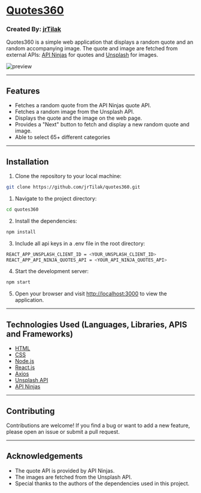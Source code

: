 # [**Quotes360**](https://quotes360.thapatilak.com.np/)
### Created By: [jrTilak](https://github.com/jrTilak)

Quotes360 is a simple web application that displays a random quote and an random accompanying image. The quote and image are fetched from external APIs: [API Ninjas](https://api-ninjas.com/) for quotes and [Unsplash](https://unsplash.com/developers) for images.

![preview](https://repository-images.githubusercontent.com/642256188/43c892bd-3d29-42c6-9800-111a535b29ce)

---
## Features
- Fetches a random quote from the API Ninjas quote API.
- Fetches a random image from the Unsplash API.
- Displays the quote and the image on the web page.
- Provides a "Next" button to fetch and display a new random quote and image.
- Able to select 65+ different categories
---

## Installation
1. Clone the repository to your local machine:
```bash
git clone https://github.com/jrTilak/quotes360.git
```

1. Navigate to the project directory:
```bash
cd quotes360
```

2. Install the dependencies:
```bash
npm install
```
3. Include all api keys in a .env file in the root directory:
```bash
REACT_APP_UNSPLASH_CLIENT_ID = <YOUR_UNSPLASH_CLIENT_ID>
REACT_APP_API_NINJA_QUOTES_API = <YOUR_API_NINJA_QUOTES_API>
```
4. Start the development server:
```bash
npm start
```

5. Open your browser and visit [http://localhost:3000](http://localhost:3000) to view the application. 
---
## Technologies Used (Languages, Libraries, APIS and Frameworks)

- [HTML](https://developer.mozilla.org/en-US/docs/Web/HTML)
- [CSS](https://developer.mozilla.org/en-US/docs/Web/CSS)
- [Node.js](https://nodejs.org/en/)
- [React.js](https://react.dev/)
- [Axios](https://www.npmjs.com/package/axios)
- [Unsplash API](https://unsplash.com/developers)
- [API Ninjas](https://api-ninjas.com/)

---
## Contributing
Contributions are welcome! If you find a bug or want to add a new feature, please open an issue or submit a pull request.

---
## Acknowledgements
- The quote API is provided by API Ninjas.
- The images are fetched from the Unsplash API.
- Special thanks to the authors of the dependencies used in this project.

